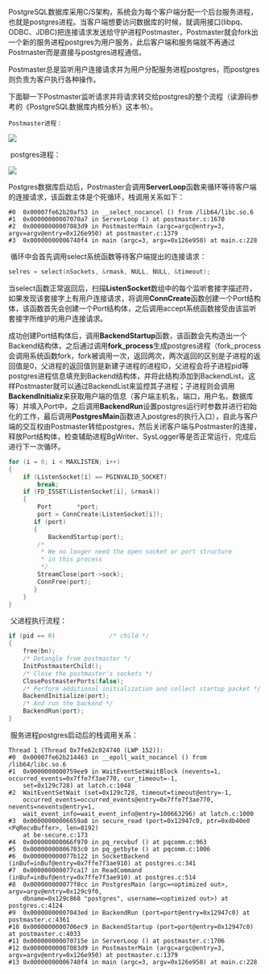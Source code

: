 ​	PostgreSQL数据库采用C/S架构，系统会为每个客户端分配一个后台服务进程，也就是postgres进程。当客户端想要访问数据库的时候，就调用接口(libpq、ODBC、JDBC)把连接请求发送给守护进程Postmaster，Postmaster就会fork出一个新的服务进程postgres为用户服务，此后客户端和服务端就不再通过Postmaster而是直接与postgres进程通信。

​	Postmaster总是监听用户连接请求并为用户分配服务进程postgres，而postgres则负责为客户执行各种操作。

​    下面聊一下Postmaster监听请求并将请求转交给postgres的整个流程（读源码参考的《PostgreSQL数据库内核分析》这本书）。

 	Postmaster进程：

![](https://raw.githubusercontent.com/YangHao1992/YangHao1992.github.io/master/_img/Postmaster.png)

​	postgres进程：

![](https://raw.githubusercontent.com/YangHao1992/YangHao1992.github.io/master/_img/postgres.png)

​	Postgres数据库启动后，Postmaster会调用**ServerLoop**函数来循环等待客户端的连接请求，该函数主体是个死循环，栈调用关系如下：

```
#0  0x00007fe62b20af53 in __select_nocancel () from /lib64/libc.so.6
#1  0x00000000007070a7 in ServerLoop () at postmaster.c:1670
#2  0x00000000007083d9 in PostmasterMain (argc=argc@entry=3, argv=argv@entry=0x126e950) at postmaster.c:1379
#3  0x00000000006740f4 in main (argc=3, argv=0x126e950) at main.c:228
```

​	循环中会首先调用select系统函数等待客户端提出的连接请求：

```c
selres = select(nSockets, &rmask, NULL, NULL, &timeout);
```

​	当select函数正常返回后，扫描**ListenSocket**数组中的每个监听套接字描述符，如果发现该套接字上有用户连接请求，将调用**ConnCreate**函数创建一个Port结构体，该函数首先会创建一个Port结构体，之后调用accept系统函数接受由该监听套接字所维护的用户连接请求。

​	成功创建Port结构体后，调用**BackendStartup**函数，该函数会先构造出一个Backend结构体，之后通过调用**fork_process**生成postgres进程（fork_process会调用系统函数fork，fork被调用一次，返回两次，两次返回的区别是子进程的返回值是0，父进程的返回值则是新建子进程的进程ID，父进程会将子进程pid等postgres进程信息填充到Backend结构体，并将此结构添加到BackendList，这样Postmaster就可以通过BackendList来监控其子进程；子进程则会调用**BackendInitializ**来获取用户端的信息（客户端主机名，端口，用户名，数据库等）并填入Port中，之后调用**BackendRun**设置postgres运行时参数并进行初始化的工作，最后调用**PostgresMain**函数进入postgres的执行入口），自此与客户端的交互权由Postmaster转给postgres，然后关闭客户端与Postmaster的连接，释放Port结构体，检查辅助进程BgWriter、SysLogger等是否正常运行，完成后进行下一次循环。

```c
for (i = 0; i < MAXLISTEN; i++)
{
    if (ListenSocket[i] == PGINVALID_SOCKET)
        break;
    if (FD_ISSET(ListenSocket[i], &rmask))
    {
        Port	   *port;
        port = ConnCreate(ListenSocket[i]);
       if (port)
       {
           BackendStartup(port);
    	/*
		 * We no longer need the open socket or port structure
		 * in this process
		 */
		StreamClose(port->sock);
		ConnFree(port);
       }
    }
}
```

​	父进程执行流程：

```C
if (pid == 0)				/* child */
{
	free(bn);
	/* Detangle from postmaster */
	InitPostmasterChild();
	/* Close the postmaster's sockets */
	ClosePostmasterPorts(false);
	/* Perform additional initialization and collect startup packet */
	BackendInitialize(port);
	/* And run the backend */
	BackendRun(port);
}
```

​	服务进程postgres启动后的栈调用关系：

```
Thread 1 (Thread 0x7fe62c024740 (LWP 152)):
#0  0x00007fe62b214463 in __epoll_wait_nocancel () from /lib64/libc.so.6
#1  0x0000000000759ee9 in WaitEventSetWaitBlock (nevents=1, occurred_events=0x7ffe7f3ae770, cur_timeout=-1,
    set=0x129c728) at latch.c:1048
#2  WaitEventSetWait (set=0x129c728, timeout=timeout@entry=-1,
    occurred_events=occurred_events@entry=0x7ffe7f3ae770, nevents=nevents@entry=1,
    wait_event_info=wait_event_info@entry=100663296) at latch.c:1000
#3  0x00000000006659a8 in secure_read (port=0x12947c0, ptr=0xdb40e0 <PqRecvBuffer>, len=8192)
    at be-secure.c:173
#4  0x000000000066f970 in pq_recvbuf () at pqcomm.c:963
#5  0x00000000006703c0 in pq_getbyte () at pqcomm.c:1006
#6  0x000000000077b122 in SocketBackend (inBuf=inBuf@entry=0x7ffe7f3ae910) at postgres.c:341
#7  0x000000000077ca17 in ReadCommand (inBuf=inBuf@entry=0x7ffe7f3ae910) at postgres.c:514
#8  0x000000000077f8cc in PostgresMain (argc=<optimized out>, argv=argv@entry=0x129c9f0,
    dbname=0x129c868 "postgres", username=<optimized out>) at postgres.c:4124
#9  0x00000000007043ed in BackendRun (port=port@entry=0x12947c0) at postmaster.c:4361
#10 0x0000000000706ec9 in BackendStartup (port=port@entry=0x12947c0) at postmaster.c:4033
#11 0x000000000070715e in ServerLoop () at postmaster.c:1706
#12 0x00000000007083d9 in PostmasterMain (argc=argc@entry=3, argv=argv@entry=0x126e950) at postmaster.c:1379
#13 0x00000000006740f4 in main (argc=3, argv=0x126e950) at main.c:228
```

